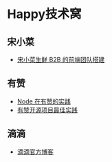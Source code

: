 # Happy技术窝

## 宋小菜
- [宋小菜生鲜 B2B 的前端团队搭建](https://mp.weixin.qq.com/s/kl107B5j6VDIkNr_IdHu-Q)

## 有赞 
- [Node 在有赞的实践](https://juejin.im/post/5b0388006fb9a07aa213ae16)
- [有赞开源项目最佳实践](https://juejin.im/post/5b03871df265da0ba6102022)

## 滴滴
- [滴滴官方博客](https://github.com/DDFE/DDFE-blog)

